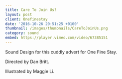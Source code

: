 ```yaml
---
title: Care To Join Us?
layout: post
client: Onefinestay
date: '2016-10-26 20:51:25 +0100'
thumbnail: /images/thumbnails/CareToJoinUs.png
category: sound
embed: https://player.vimeo.com/video/67385151
---
```

Sound Design for this cuddly advert for One Fine Stay.

Directed by Dan Britt.

Illustrated by Maggie Li.
